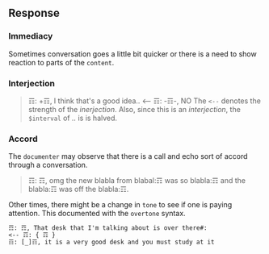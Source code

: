 ## Response
### Immediacy
Sometimes conversation goes a little bit quicker or there is a need to show reaction to parts of the `content`.  

### Interjection
> ☶: +☶, I think that's a good idea..
> <-- ☶: -☶-, NO 
The `<--` denotes the strength of the _inerjection_.  Also, since this is an _interjection_, the `$interval` of _.._ is is halved.

### Accord
The `documenter` may observe that there is a call and echo sort of accord through a conversation.
> ☶: ☶, omg the new blabla from blabal:☶ was so blabla:☶ and the blabla:☶ was off the blabla:☶.

Other times, there might be a change in `tone` to see if one is paying attention.  This documented with the `overtone` syntax.

```
☶: ☶, That desk that I'm talking about is over there#:
<-- ☶: { ☶ }
☶: [_]☶, it is a very good desk and you must study at it
```